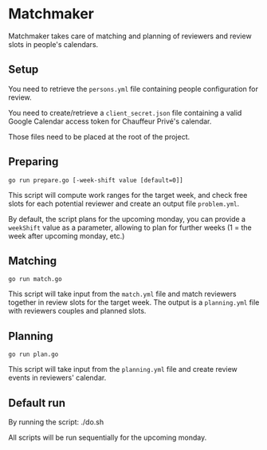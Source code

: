 # Matchmaker

Matchmaker takes care of matching and planning of reviewers and review slots in people's calendars.

## Setup

You need to retrieve the `persons.yml` file containing people configuration for review.

You need to create/retrieve a `client_secret.json` file containing a valid Google Calendar
access token for Chauffeur Privé's calendar.

Those files need to be placed at the root of the project.

## Preparing

    go run prepare.go [-week-shift value [default=0]]

This script will compute work ranges for the target week, and check free slots for each potential
reviewer and create an output file `problem.yml`.

By default, the script plans for the upcoming monday, you can provide a `weekShift` value as a parameter, allowing
to plan for further weeks (1 = the week after upcoming monday, etc.)

## Matching

    go run match.go

This script will take input from the `match.yml` file and match reviewers together in review slots for the target week.
The output is a `planning.yml` file with reviewers couples and planned slots.

## Planning

    go run plan.go

This script will take input from the `planning.yml` file and create review events in reviewers' calendar.


## Default run

By running the script:
    ./do.sh

All scripts will be run sequentially for the upcoming monday.
